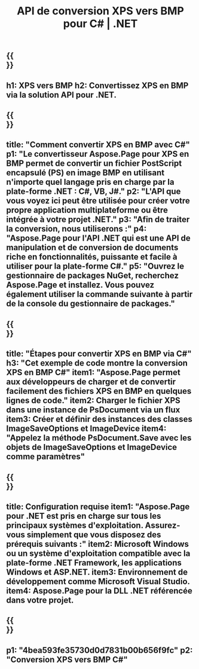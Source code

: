 ﻿---
translation: true
template: /_templates/_conversion-child-net.md
title: API de conversion XPS vers BMP pour C# |  .NET
url: /net/conversion/xps-to-bmp/
description: Exemple de code pour la conversion XPS vers BMP C#. Utilisez le code d'exemple d'API pour les fichiers XPS par lots en conversion BMP dans VB.NET, Asp.NET ou toute application basée sur .NET.
informat: XPS
outformat: BMP
otherformats: XPS EPS
---

{{<section banner>}}
---
h1: XPS vers BMP
h2: Convertissez XPS en BMP via la solution API pour .NET.
---

{{<section overview>}}
---
title: "Comment convertir XPS en BMP avec C#"
p1: "Le convertisseur Aspose.Page pour XPS en BMP permet de convertir un fichier PostScript encapsulé (PS) en image BMP en utilisant n'importe quel langage pris en charge par la plate-forme .NET : C#, VB, J#."
p2: "L'API que vous voyez ici peut être utilisée pour créer votre propre application multiplateforme ou être intégrée à votre projet .NET."
p3: "Afin de traiter la conversion, nous utiliserons :"
p4: "Aspose.Page pour l'API .NET qui est une API de manipulation et de conversion de documents riche en fonctionnalités, puissante et facile à utiliser pour la plate-forme C#."
p5: "Ouvrez le gestionnaire de packages NuGet, recherchez Aspose.Page et installez. Vous pouvez également utiliser la commande suivante à partir de la console du gestionnaire de packages."
---

{{<section feature1>}}
---
title: "Étapes pour convertir XPS en BMP via C#"
h3: "Cet exemple de code montre la conversion XPS en BMP C#"
item1: "Aspose.Page permet aux développeurs de charger et de convertir facilement des fichiers XPS en BMP en quelques lignes de code."
item2: Charger le fichier XPS dans une instance de PsDocument via un flux
item3: Créer et définir des instances des classes ImageSaveOptions et ImageDevice
item4: "Appelez la méthode PsDocument.Save avec les objets de ImageSaveOptions et ImageDevice comme paramètres"
---

{{<section feature2>}}
---
title: Configuration requise
item1: "Aspose.Page pour .NET est pris en charge sur tous les principaux systèmes d'exploitation. Assurez-vous simplement que vous disposez des prérequis suivants :"
item2: Microsoft Windows ou un système d'exploitation compatible avec la plate-forme .NET Framework, les applications Windows et ASP.NET.
item3: Environnement de développement comme Microsoft Visual Studio.
item4: Aspose.Page pour la DLL .NET référencée dans votre projet.
---

{{<section gist>}}
---
p1: "4bea593fe35730d0d7831b00b656f9fc"
p2: "Conversion XPS vers BMP C#"
---
